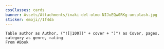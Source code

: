 ```yaml
---
cssClasses: cards
banner: Assets/Attachments/inaki-del-olmo-NIJuEQw0RKg-unsplash.jpg
sticker: emoji//1f4da
---
```


```dataview 
Table author as Author, ("![|100](" + cover + ")") as Cover, pages, category as genre, rating 
From #Book 
```



